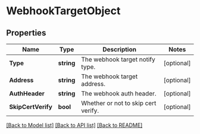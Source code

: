 # WebhookTargetObject

## Properties

Name | Type | Description | Notes
------------ | ------------- | ------------- | -------------
**Type** | **string** | The webhook target notify type. | [optional] 
**Address** | **string** | The webhook target address. | [optional] 
**AuthHeader** | **string** | The webhook auth header. | [optional] 
**SkipCertVerify** | **bool** | Whether or not to skip cert verify. | [optional] 

[[Back to Model list]](../README.md#documentation-for-models) [[Back to API list]](../README.md#documentation-for-api-endpoints) [[Back to README]](../README.md)



